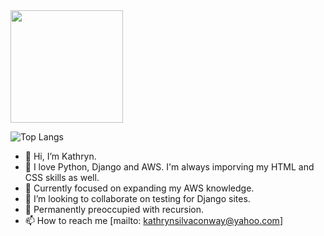 <img height="180em" src="https://github-readme-stats.vercel.app/api?username=kathrynsilvaconway&show_icons=true&hide_border=true&&count_private=true&include_all_commits=true" />

![Top Langs](https://github-readme-stats.vercel.app/api/top-langs/?username=kathrynsilvaconway&theme=tokyonight)


- 👋 Hi, I’m Kathryn.
- 👀 I love Python, Django and AWS. I'm always imporving my HTML and CSS skills as well.
- 🌱 Currently focused on expanding my AWS knowledge. 
- 💞️ I’m looking to collaborate on testing for Django sites.
- :cherry_blossom: Permanently preoccupied with recursion.
- 📫 How to reach me [mailto: kathrynsilvaconway@yahoo.com]

<!---
kathrynsilvaconway/kathrynsilvaconway is a ✨ special ✨ repository because its `README.md` (this file) appears on your GitHub profile.
You can click the Preview link to take a look at your changes.
--->
